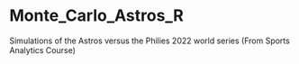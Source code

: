 # Monte_Carlo_Astros_R

Simulations of the Astros versus the Philies 2022 world series (From Sports Analytics Course)
